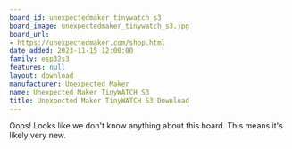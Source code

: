 ```yaml
---
board_id: unexpectedmaker_tinywatch_s3
board_image: unexpectedmaker_tinywatch_s3.jpg
board_url:
- https://unexpectedmaker.com/shop.html
date_added: 2023-11-15 12:00:00
family: esp32s3
features: null
layout: download
manufacturer: Unexpected Maker
name: Unexpected Maker TinyWATCH S3
title: Unexpected Maker TinyWATCH S3 Download
---
```


Oops! Looks like we don't know anything about this board. This means it's likely very new.
